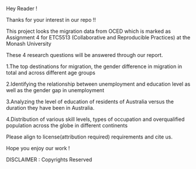 Hey Reader !

Thanks for your interest in our repo !! 

This project looks the migration data from OCED which is marked as Assignment 4 for ETC5513 (Collaborative and Reproducible Practices) at the Monash University

These 4 research questions will be answered through our report.

1.The top destinations for migration, the gender difference in migration in total and across different age groups

2.Identifying the relationship between unemployment and education level as well as the gender gap in unemployment

3.Analyzing the level of education of residents of Australia versus the duration they have been in Australia.
 
4.Distribution of various skill levels, types of occupation and overqualified population across the globe in different continents

Please align to license(attribution required) requirements and cite us. 

Hope you enjoy our work !

DISCLAIMER : Copyrights Reserved 

